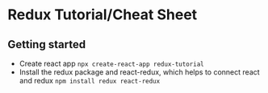 # Redux Tutorial/Cheat Sheet

## Getting started

- Create react app `npx create-react-app redux-tutorial`
- Install the redux package and react-redux, which helps to connect react and redux `npm install redux react-redux`